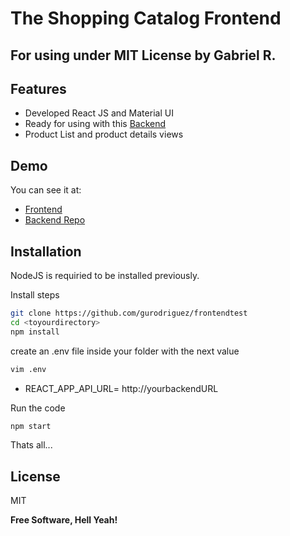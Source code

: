 # The Shopping Catalog Frontend
## For using under MIT License by Gabriel R.



## Features

- Developed React JS and Material UI
- Ready for using with this [Backend](https://github.com/gurodriguez/backendtest)
- Product List and product details views


## Demo

You can see it at:
- [Frontend](http://shoptest.promos-dev.com/#/)
- [Backend Repo](https://github.com/gurodriguez/backendtest)


## Installation

NodeJS  is requiried to be installed previously.

Install steps

```sh
git clone https://github.com/gurodriguez/frontendtest
cd <toyourdirectory>
npm install
```

create an .env file inside your folder with the next value
```sh
vim .env
```
- REACT_APP_API_URL= http://yourbackendURL

Run the code
```sh
npm start
```

Thats all...


## License

MIT

**Free Software, Hell Yeah!**
